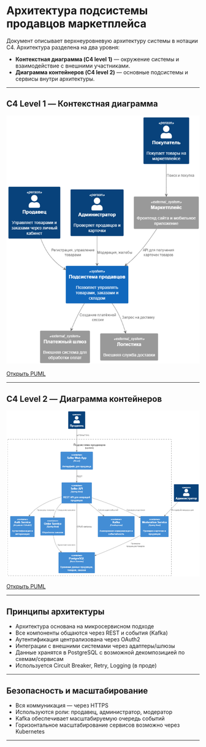 # Архитектура подсистемы продавцов маркетплейса

Документ описывает верхнеуровневую архитектуру системы в нотации C4. Архитектура разделена на два уровня:

- **Контекстная диаграмма (C4 level 1)** — окружение системы и взаимодействие с внешними участниками.
- **Диаграмма контейнеров (C4 level 2)** — основные подсистемы и сервисы внутри архитектуры.

---

## C4 Level 1 — Контекстная диаграмма

<a href="C4L1.png" target="_blank">
  <img src="C4L1.png" width="600"/>
</a>

[Открыть PUML](https://github.com/Hilski/practice_ba/blob/main/architecture/C4L1)

---

## C4 Level 2 — Диаграмма контейнеров

<a href="C4L2.png" target="_blank">
  <img src="C4L2.png" width="600"/>
</a>

[Открыть PUML](https://github.com/Hilski/practice_ba/blob/main/architecture/C4L2)

---

## Принципы архитектуры

- Архитектура основана на микросервисном подходе
- Все компоненты общаются через REST и события (Kafka)
- Аутентификация централизована через OAuth2
- Интеграции с внешними системами через адаптеры/шлюзы
- Данные хранятся в PostgreSQL с возможной декомпозицией по схемам/сервисам
- Используется Circuit Breaker, Retry, Logging (в проде)

---

## Безопасность и масштабирование

- Вся коммуникация — через HTTPS
- Используются роли: продавец, администратор, модератор
- Kafka обеспечивает масштабируемую очередь событий
- Горизонтальное масштабирование сервисов возможно через Kubernetes

---
